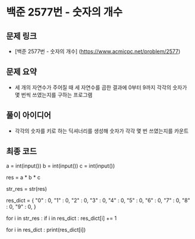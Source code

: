 #  백준 2577번 - 숫자의 개수

## 문제 링크
- [백준 2577번 - 숫자의 개수] (https://www.acmicpc.net/problem/2577)

## 문제 요약
- 세 개의 자연수가 주어질 때 세 자연수를 곱한 결과에 0부터 9까지 각각의 숫자가 몇 번씩 쓰였는지를 구하는 프로그램

## 풀이 아이디어
- 각각의 숫자를 키로 하는 딕셔너리를 생성해 숫자가 각각 몇 번 쓰였는지를 카운트


## 최종 코드
a = int(input())
b = int(input())
c = int(input())

res = a * b * c

str_res = str(res)

res_dict = {
    "0" : 0,
    "1" : 0,
    "2" : 0,
    "3" : 0,
    "4" : 0,
    "5" : 0,
    "6" : 0,
    "7" : 0,
    "8" : 0,
    "9" : 0,
}

for i in str_res :
    if i in res_dict :
        res_dict[i] += 1

for i in res_dict :
    print(res_dict[i])